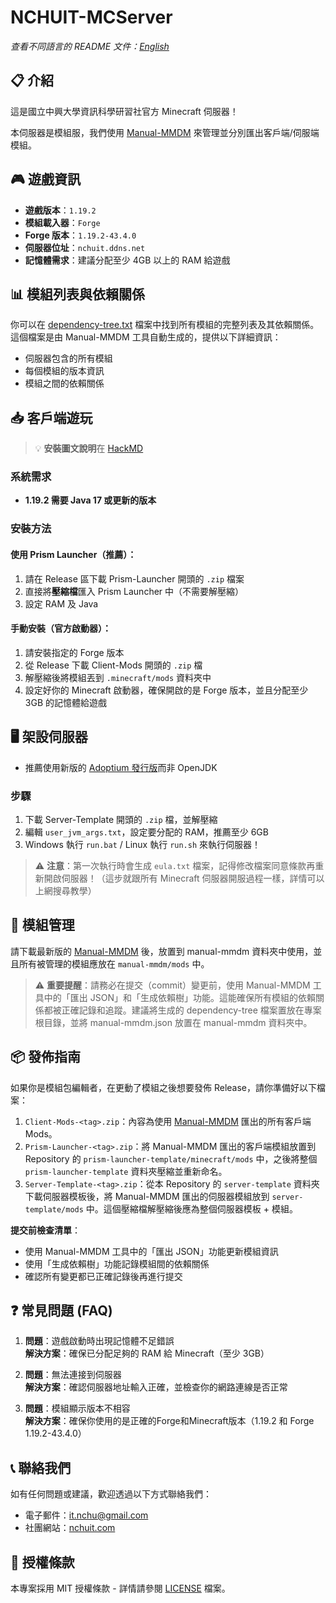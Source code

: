 # NCHUIT-MCServer
*查看不同語言的 README 文件：[English](README.md)*

## 📋 介紹
這是國立中興大學資訊科學研習社官方 Minecraft 伺服器！

本伺服器是模組服，我們使用 [Manual-MMDM](https://github.com/coke5151/manual-mmdm) 來管理並分別匯出客戶端/伺服端模組。

## 🎮 遊戲資訊
- **遊戲版本**：`1.19.2`
- **模組載入器**：`Forge`
- **Forge 版本**：`1.19.2-43.4.0`
- **伺服器位址**：`nchuit.ddns.net`
- **記憶體需求**：建議分配至少 4GB 以上的 RAM 給遊戲

## 📊 模組列表與依賴關係
你可以在 [dependency-tree.txt](./manual-mmdm/dependency-tree.txt) 檔案中找到所有模組的完整列表及其依賴關係。這個檔案是由 Manual-MMDM 工具自動生成的，提供以下詳細資訊：
- 伺服器包含的所有模組
- 每個模組的版本資訊
- 模組之間的依賴關係

## 📥 客戶端遊玩
> 💡 **安裝圖文說明**在 [HackMD](https://hackmd.io/@113team/S1zUeqdQyg)

### 系統需求
- **1.19.2 需要 Java 17 或更新的版本**

### 安裝方法
#### 使用 Prism Launcher（推薦）：
1. 請在 Release 區下載 Prism-Launcher 開頭的 `.zip` 檔案
2. 直接將**壓縮檔**匯入 Prism Launcher 中（不需要解壓縮）
3. 設定 RAM 及 Java

#### 手動安裝（官方啟動器）：
1. 請安裝指定的 Forge 版本
2. 從 Release 下載 Client-Mods 開頭的 `.zip` 檔
3. 解壓縮後將模組丟到 `.minecraft/mods` 資料夾中
4. 設定好你的 Minecraft 啟動器，確保開啟的是 Forge 版本，並且分配至少 3GB 的記憶體給遊戲

## 🖥️ 架設伺服器
- 推薦使用新版的 [Adoptium 發行版](https://adoptium.net/)而非 OpenJDK

### 步驟
1. 下載 Server-Template 開頭的 `.zip` 檔，並解壓縮
2. 編輯 `user_jvm_args.txt`，設定要分配的 RAM，推薦至少 6GB
3. Windows 執行 `run.bat` / Linux 執行 `run.sh` 來執行伺服器！

> ⚠️ **注意**：第一次執行時會生成 `eula.txt` 檔案，記得修改檔案同意條款再重新開啟伺服器！（這步就跟所有 Minecraft 伺服器開服過程一樣，詳情可以上網搜尋教學）

## 🔧 模組管理
請下載最新版的 [Manual-MMDM](https://github.com/coke5151/manual-mmdm) 後，放置到 manual-mmdm 資料夾中使用，並且所有被管理的模組應放在 `manual-mmdm/mods` 中。

> ⚠️ **重要提醒**：請務必在提交（commit）變更前，使用 Manual-MMDM 工具中的「匯出 JSON」和「生成依賴樹」功能。這能確保所有模組的依賴關係都被正確記錄和追蹤。建議將生成的 dependency-tree 檔案置放在專案根目錄，並將 manual-mmdm.json 放置在 manual-mmdm 資料夾中。

## 📦 發佈指南
如果你是模組包編輯者，在更動了模組之後想要發佈 Release，請你準備好以下檔案：

1. `Client-Mods-<tag>.zip`：內容為使用 [Manual-MMDM](https://github.com/coke5151/manual-mmdm) 匯出的所有客戶端 Mods。
2. `Prism-Launcher-<tag>.zip`：將 Manual-MMDM 匯出的客戶端模組放置到 Repository 的 `prism-launcher-template/minecraft/mods` 中，之後將整個 `prism-launcher-template` 資料夾壓縮並重新命名。
3. `Server-Template-<tag>.zip`：從本 Repository 的 `server-template` 資料夾下載伺服器模板後，將 Manual-MMDM 匯出的伺服器模組放到 `server-template/mods` 中。這個壓縮檔解壓縮後應為整個伺服器模板 + 模組。

**提交前檢查清單**：
- 使用 Manual-MMDM 工具中的「匯出 JSON」功能更新模組資訊
- 使用「生成依賴樹」功能記錄模組間的依賴關係
- 確認所有變更都已正確記錄後再進行提交

## ❓ 常見問題 (FAQ)
1. **問題**：遊戲啟動時出現記憶體不足錯誤  
   **解決方案**：確保已分配足夠的 RAM 給 Minecraft（至少 3GB）

2. **問題**：無法連接到伺服器  
   **解決方案**：確認伺服器地址輸入正確，並檢查你的網路連線是否正常

3. **問題**：模組顯示版本不相容  
   **解決方案**：確保你使用的是正確的Forge和Minecraft版本（1.19.2 和 Forge 1.19.2-43.4.0）

## 📞 聯絡我們
如有任何問題或建議，歡迎透過以下方式聯絡我們：
- 電子郵件：[it.nchu@gmail.com](mailto:it.nchu@gmail.com)
- 社團網站：[nchuit.com](https://nchuit.com/)

## 📜 授權條款
本專案採用 MIT 授權條款 - 詳情請參閱 [LICENSE](LICENSE) 檔案。